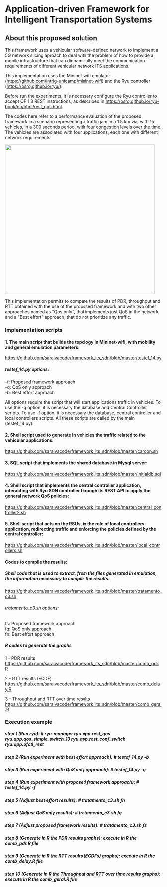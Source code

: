 # Application-driven Framework for Intelligent Transportation Systems

## About this proposed solution 

This framework uses a vehicular software-defined network to implement a 5G network slicing aproach to deal with the problem of how to provide a mobile infrastructure that can dinnamically meet the communication requirements of different vehicular network ITS applications.

This implementation uses the Mininet-wifi emulator (https://github.com/intrig-unicamp/mininet-wifi) and the Ryu controller (https://osrg.github.io/ryu/).

Before run the experiments, it is necessary configure the Ryu controller to accept OF 1.3 REST instructions, as described in https://osrg.github.io/ryu-book/en/html/rest_qos.html. 

The codes here refer to a performance evaluation of the proposed framework in a scenario representing a traffic jam in a 1.5 km via, with 15 vehicles, in a 300 seconds period, with four congestion levels over the time. The vehicles are associated with four applications, each one with different network requirements. 

<img src="https://github.com/saraivacode/framework_its_sdn/blob/master/experiment2.png" width="480">

This implementation permits to compare the results of PDR, throughput and RTT obtained with the use of the proposed framework and with two other approaches named as "Qos only", that implements just QoS in the network, and a "Best effort" approach, that do not prioritize any traffic.

### Implementation scripts

#### 1. The main script that builds the topology in Mininet-wifi, with mobility and general emulation parameters:
https://github.com/saraivacode/framework_its_sdn/blob/master/testef_14.py

##### testef_14.py options:

-f: Proposed framework approach   
-q: QoS only approach  
-b: Best effort approach   

All options require the script that will start applications traffic in vehicles. To use the -q option, it is necessary the database and Central Controller scripts. To use -f option, it is necessary the database, central controller and local controllers scripts. All these scripts are called by the main (testef_14.py).

#### 2. Shell script used to generate in vehicles the traffic related to the vehicular applications:
https://github.com/saraivacode/framework_its_sdn/blob/master/carcon.sh

#### 3. SQL script that implements the shared database in Mysql server:
https://github.com/saraivacode/framework_its_sdn/blob/master/initialdb.sql

#### 4. Shell script that implements the central controller application, interacting with Ryu SDN controller through its REST API to apply the general network QoS policies:
https://github.com/saraivacode/framework_its_sdn/blob/master/central_controller2.sh

#### 5. Shell script that acts on the RSUs, in the role of local controllers application, redirecting traffic and enforcing the policies defined by the central controller:
https://github.com/saraivacode/framework_its_sdn/blob/master/local_controllers.sh

#### Codes to compile the results:

##### Shell code that is used to extract, from the files generated in emulation, the information necessary to compile the results:
https://github.com/saraivacode/framework_its_sdn/blob/master/tratamento_c3.sh

###### tratamento_c3.sh options:

fs: Proposed framework approach   
fq: QoS only approach  
fn: Best effort approach

##### R codes to generate the graphs

1 - PDR results
https://github.com/saraivacode/framework_its_sdn/blob/master/comb_pdr.R

2 - RTT results (ECDF)
https://github.com/saraivacode/framework_its_sdn/blob/master/comb_delay.R

3 - Throughput and RTT over time results 
https://github.com/saraivacode/framework_its_sdn/blob/master/comb_geral.R

### Execution example

##### step 1 (Run ryu): # ryu-manager ryu.app.rest_qos ryu.app.qos_simple_switch_13 ryu.app.rest_conf_switch ryu.app.ofctl_rest

##### step 2 (Run experiment with best effort approach): # testef_14.py -b

##### step 3 (Run experiment with QoS only approach): # testef_14.py -q

##### step 4 (Run experiment with proposed framework approach): # testef_14.py -f

##### step 5 (Adjust best effort results): # tratamento_c3.sh fn

##### step 6 (Adjust QoS only results): # tratamento_c3.sh fq

##### step 7 (Adjust proposed framework results): # tratamento_c3.sh fs

##### step 8 (Generate in R the PDR results graphs): execute in R the comb_pdr.R file

##### step 9 (Generate in R the RTT results (ECDFs) graphs): execute in R the comb_delay.R file

##### step 10 (Generate in R the Throughput and RTT over time results graphs): execute in R the comb_geral.R file
